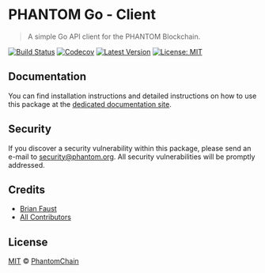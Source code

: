 # PHANTOM Go - Client

> A simple Go API client for the PHANTOM Blockchain.

[![Build Status](https://badgen.now.sh/circleci/github/PhantomChain/go-client)](https://circleci.com/gh/PhantomChain/go-client)
[![Codecov](https://badgen.now.sh/codecov/c/github/phantomchain/go-client)](https://codecov.io/gh/phantomchain/go-client)
[![Latest Version](https://badgen.now.sh/github/release/PhantomChain/go-client)](https://github.com/PhantomChain/go-client/releases)
[![License: MIT](https://badgen.now.sh/badge/license/MIT/green)](https://opensource.org/licenses/MIT)

## Documentation

You can find installation instructions and detailed instructions on how to use this package at the [dedicated documentation site](https://docs.phantom.org/sdk/clients/go.html).

## Security

If you discover a security vulnerability within this package, please send an e-mail to security@phantom.org. All security vulnerabilities will be promptly addressed.

## Credits

- [Brian Faust](https://github.com/faustbrian)
- [All Contributors](../../../../contributors)

## License

[MIT](LICENSE) © [PhantomChain](https://phantom.org)
